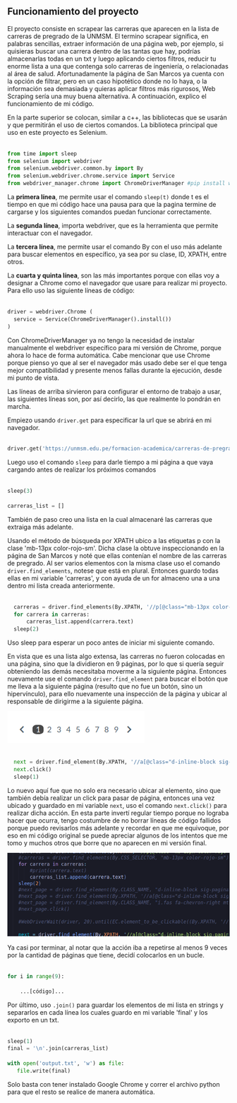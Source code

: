 ## Funcionamiento del proyecto
El proyecto consiste en scrapear las carreras que aparecen en la lista de carreras de pregrado de la UNMSM. El termino scrapear significa, en palabras sencillas, extraer información de una página web, por ejemplo, si quisieras buscar una carrera dentro de las tantas que hay, podrías almacenarlas todas en un txt y luego aplicando ciertos filtros, reducir tu enorme lista a una que contenga solo carreras de ingeniería, o relacionadas al área de salud. Afortunadamente la página de San Marcos ya cuenta con la opción de filtrar, pero en un caso hipotético donde no lo haya, o la información sea demasiada y quieras aplicar filtros más rigurosos, Web Scraping sería una muy buena alternativa. A continuación, explico el funcionamiento de mi código.

En la parte superior se colocan, similar a c++, las bibliotecas que se usarán y que permitirán el uso de ciertos comandos. La biblioteca principal que uso en este proyecto es Selenium.

```py

from time import sleep
from selenium import webdriver
from selenium.webdriver.common.by import By
from selenium.webdriver.chrome.service import Service
from webdriver_manager.chrome import ChromeDriverManager #pip install webdriver-manager

```

La __primera línea__, me permite usar el comando `sleep(t)` donde t es el tiempo en que mi código hace una pausa para que la pagina termine de cargarse y los siguientes comandos puedan funcionar correctamente.

La __segunda línea__, importa webdriver, que es la herramienta que permite interactuar con el navegador.

La __tercera línea__, me permite usar el comando By con el uso más adelante para buscar elementos en específico, ya sea por su clase, ID, XPATH, entre otros.

La __cuarta y quinta línea__, son las más importantes porque con ellas voy a designar a Chrome como el navegador que usare para realizar mi proyecto. Para ello uso las siguiente líneas de código:

```py

driver = webdriver.Chrome (
  service = Service(ChromeDriverManager().install())
)

```
Con ChromeDriverManager ya no tengo la necesidad de instalar manualmente el webdriver específico para mi versión de Chrome, porque ahora lo hace de forma automática. Cabe mencionar que use Chrome porque pienso yo que al ser el navegador más usado debe ser el que tenga mejor compatibilidad y presente menos fallas durante la ejecución, desde mi punto de vista.

Las líneas de arriba sirvieron para configurar el entorno de trabajo a usar, las siguientes líneas son, por así decirlo, las que realmente lo pondrán en marcha.

Empiezo usando `driver.get` para especificar la url que se abrirá en mi navegador.

```py

driver.get('https://unmsm.edu.pe/formacion-academica/carreras-de-pregrado')

```

Luego uso el comando `sleep` para darle tiempo a mi página a que vaya cargando antes de realizar los próximos comandos

```py

sleep(3)

carreras_list = []

```

También de paso creo una lista en la cual almacenaré las carreras que extraiga más adelante.

Usando el método de búsqueda por XPATH ubico a las etiquetas p con la clase 'mb-13px color-rojo-sm'. Dicha clase la obtuve inspeccionando en la página de San Marcos y noté que ellas contenían el nombre de las carreras de pregrado. Al ser varios elementos con la misma clase uso el comando `driver.find_elements`, notese que está en plural. Entonces guardo todas ellas en mi variable 'carreras', y con ayuda de un for almaceno una a una dentro mi lista creada anteriormente.

```py

  carreras = driver.find_elements(By.XPATH, '//p[@class="mb-13px color-rojo-sm"]')
  for carrera in carreras:
      carreras_list.append(carrera.text)
  sleep(2)

```

Uso sleep para esperar un poco antes de iniciar mi siguiente comando.

En vista que es una lista algo extensa, las carreras no fueron colocadas en una página, sino que la dividieron en 9 páginas, por lo que si quería seguir obteniendo las demás necesitaba moverme a la siguiente página. Entonces nuevamente use el comando `driver.find_element` para buscar el botón que me lleva a la siguiente página (resulto que no fue un botón, sino un hipervínculo), para ello nuevamente una inspección de la página y ubicar al responsable de dirigirme a la siguiente página.

![navigator](/tareas/3/24190103/Proyect_web_scraping/images/navigator.png)

```py

  next = driver.find_element(By.XPATH, '//a[@class="d-inline-block sig-paginator"]')
  next.click()
  sleep(1)

```

Lo nuevo aquí fue que no solo era necesario ubicar al elemento, sino que también debía realizar un click para pasar de página, entonces una vez ubicado y guardado en mi variable `next`, uso el comando `next.click()` para realizar dicha acción.
En esta parte invertí regular tiempo porque no lograba hacer que ocurra, tengo costumbre de no borrar líneas de código fallidos porque puedo revisarlos más adelante y recordar en que me equivoque, por eso en mi código original se puede apreciar algunos de los intentos que me tomo y muchos otros que borre que no aparecen en mi versión final. 

![errores](/tareas/3/24190103/Proyect_web_scraping/images/errores.png)

Ya casi por terminar, al notar que la acción iba a repetirse al menos 9 veces por la cantidad de páginas que tiene, decidí colocarlos en un bucle.

```py

for i in range(9):
    
    ...[código]...

```

Por último, uso `.join()` para guardar los elementos de mi lista en strings y separarlos en cada línea los cuales guardo en mi variable 'final' y los exporto en un txt.

```py

sleep(1)
final = '\n'.join(carreras_list)

with open('output.txt', 'w') as file:
   file.write(final)

```

Solo basta con tener instalado Google Chrome y correr el archivo python para que el resto se realice de manera automática.
